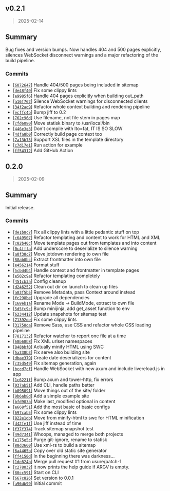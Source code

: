 ## v0.2.1

> 2025-02-14

## Summary

Bug fixes and version bumps. Now handles 404 and 500 pages explicitly, silences
WebSocket disconnect warnings and a major refactoring of the build pipeline.

### Commits

- [[`6072647`](https://github.com/sondr3/statisk/commit/6072647)] Handle 404/500 pages being included in sitemap
- [[`de48f40`](https://github.com/sondr3/statisk/commit/de48f40)] Fix some clippy lints
- [[`e9985f6`](https://github.com/sondr3/statisk/commit/e9985f6)] Handle 404 pages explicitly when building out_path
- [[`a16f762`](https://github.com/sondr3/statisk/commit/a16f762)] Silence WebSocket warnings for disconnected clients
- [[`34f2ad9`](https://github.com/sondr3/statisk/commit/34f2ad9)] Refactor whole context building and rendering pipeline
- [[`ecffc4b`](https://github.com/sondr3/statisk/commit/ecffc4b)] Bump jiff to 0.2
- [[`762c96d`](https://github.com/sondr3/statisk/commit/762c96d)] Use filename, not file stem in pages map
- [[`cfd6080`](https://github.com/sondr3/statisk/commit/cfd6080)] Move statisk binary to /usr/local/bin
- [[`446e3e3`](https://github.com/sondr3/statisk/commit/446e3e3)] Don't compile with lto=fat, IT IS SO SLOW
- [[`4dfa8b0`](https://github.com/sondr3/statisk/commit/4dfa8b0)] Correctly build page context too
- [[`7a13b75`](https://github.com/sondr3/statisk/commit/7a13b75)] Support XSL files in the template directory
- [[`c7d17e1`](https://github.com/sondr3/statisk/commit/c7d17e1)] Run action for example
- [[`ff54312`](https://github.com/sondr3/statisk/commit/ff54312)] Add GitHub Action

## 0.2.0

> 2025-02-09

## Summary

Initial release.

### Commits

- [[`de1b8c7`](https://github.com/sondr3/statisk/commit/de1b8c7)] Fix all clippy lints with a little pedantic stuff on
  top
- [[`c649507`](https://github.com/sondr3/statisk/commit/c649507)] Refactor templating and content to work for HTML and
  XML
- [[`c82b40c`](https://github.com/sondr3/statisk/commit/c82b40c)] Move template pages out from templates and into
  content
- [[`0c4fffa`](https://github.com/sondr3/statisk/commit/0c4fffa)] Add underscore to deserialize to silence warning
- [[`a0f30c7`](https://github.com/sondr3/statisk/commit/a0f30c7)] Move jotdown rendering to own file
- [[`88ab0bc`](https://github.com/sondr3/statisk/commit/88ab0bc)] Extract frontmatter into own file
- [[`e456214`](https://github.com/sondr3/statisk/commit/e456214)] Format stuff
- [[`5cbd4b4`](https://github.com/sondr3/statisk/commit/5cbd4b4)] Handle context and frontmatter in template pages
- [[`e502c9a`](https://github.com/sondr3/statisk/commit/e502c9a)] Refactor templating completely
- [[`451cb3a`](https://github.com/sondr3/statisk/commit/451cb3a)] Config cleanup
- [[`d246252`](https://github.com/sondr3/statisk/commit/d246252)] Clean out dir on launch to clean up files
- [[`a83f5b5`](https://github.com/sondr3/statisk/commit/a83f5b5)] Remove Metadata, pass Context around instead
- [[`fc298be`](https://github.com/sondr3/statisk/commit/fc298be)] Upgrade all dependencies
- [[`168eb1a`](https://github.com/sondr3/statisk/commit/168eb1a)] Rename Mode -> BuildMode, extract to own file
- [[`5d5fc9c`](https://github.com/sondr3/statisk/commit/5d5fc9c)] Bump minijinja, add get_asset function to env
- [[`6234412`](https://github.com/sondr3/statisk/commit/6234412)] Update snapshots for sitemap test
- [[`71392de`](https://github.com/sondr3/statisk/commit/71392de)] Fix some clippy lints
- [[`31758da`](https://github.com/sondr3/statisk/commit/31758da)] Remove Sass, use CSS and refactor whole CSS loading
  pipeline
- [[`7817132`](https://github.com/sondr3/statisk/commit/7817132)] Refactor watcher to report one file at a time
- [[`68b68b8`](https://github.com/sondr3/statisk/commit/68b68b8)] Fix XML urlset namespaces
- [[`848bbf0`](https://github.com/sondr3/statisk/commit/848bbf0)] Actually minify HTML using SWC
- [[`5a338b3`](https://github.com/sondr3/statisk/commit/5a338b3)] Fix serve also building site
- [[`dbae379`](https://github.com/sondr3/statisk/commit/dbae379)] Create date deserializers for content
- [[`c35d549`](https://github.com/sondr3/statisk/commit/c35d549)] Fix sitemap generation, again
- [[`bccd7cf`](https://github.com/sondr3/statisk/commit/bccd7cf)] Handle WebSocket with new axum and include
  livereload.js in app
- [[`1c6221f`](https://github.com/sondr3/statisk/commit/1c6221f)] Bump axum and tower-http, fix errors
- [[`037ab51`](https://github.com/sondr3/statisk/commit/037ab51)] Add CLI, handle paths better
- [[`b095091`](https://github.com/sondr3/statisk/commit/b095091)] Move things out of the site/ folder
- [[`9b6ab8d`](https://github.com/sondr3/statisk/commit/9b6ab8d)] Add a simple example site
- [[`bfd903a`](https://github.com/sondr3/statisk/commit/bfd903a)] Make last_modified optional in content
- [[`e668f51`](https://github.com/sondr3/statisk/commit/e668f51)] Add the most basic of basic configs
- [[`697cab5`](https://github.com/sondr3/statisk/commit/697cab5)] Fix some clippy lints
- [[`822e1db`](https://github.com/sondr3/statisk/commit/822e1db)] Move from minify-html to swc for HTML minification
- [[`d42fe1f`](https://github.com/sondr3/statisk/commit/d42fe1f)] Use jiff instead of time
- [[`f37f374`](https://github.com/sondr3/statisk/commit/f37f374)] Track sitemap snapshot test
- [[`49d7341`](https://github.com/sondr3/statisk/commit/49d7341)] Whoops, managed to merge both projects
- [[`e175e5c`](https://github.com/sondr3/statisk/commit/e175e5c)] Purge git-ignore, rename to statisk
- [[`88d3660`](https://github.com/sondr3/statisk/commit/88d3660)] Use xml-rs to build a sitemap
- [[`6a4465b`](https://github.com/sondr3/statisk/commit/6a4465b)] Copy over old static site generator
- [[`ff4150d`](https://github.com/sondr3/statisk/commit/ff4150d)] In the beginning there was darkness...
- [[`1de824b`](https://github.com/sondr3/statisk/commit/1de824b)] Merge pull request #1 from usure/patch-1
- [[`c278032`](https://github.com/sondr3/statisk/commit/c278032)] it now prints the help guide if ARGV is empty.
- [[`80cc591`](https://github.com/sondr3/statisk/commit/80cc591)] Start on CLI
- [[`667c826`](https://github.com/sondr3/statisk/commit/667c826)] Set version to 0.0.1
- [[`a96db99`](https://github.com/sondr3/statisk/commit/a96db99)] Initial commit


